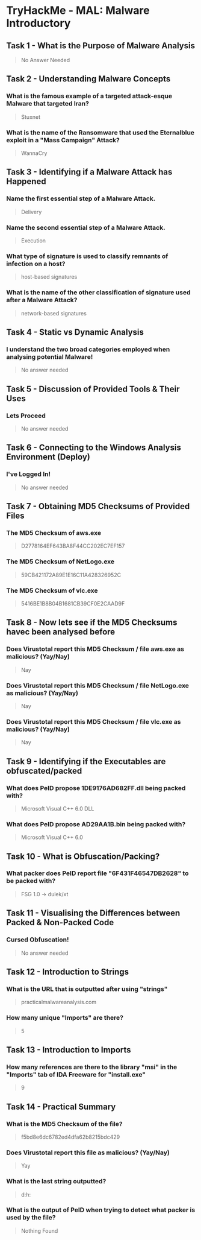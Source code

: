 # **TryHackMe - MAL: Malware Introductory**

## Task 1 - What is the Purpose of Malware Analysis

> No Answer Needed



## Task 2 - Understanding Malware Concepts

### What is the famous example of a targeted attack-esque Malware that targeted Iran?

> Stuxnet

### What is the name of the Ransomware that used the Eternalblue exploit in a "Mass Campaign" Attack?

> WannaCry



## Task 3 - Identifying if a Malware Attack has Happened

### Name the first essential step of a Malware Attack.

> Delivery

### Name the second essential step of a Malware Attack.

> Execution

### What type of signature is used to classify remnants of infection on a host?

> host-based signatures

### What is the name of the other classification of signature used after a Malware Attack?

> network-based signatures



## Task 4 - Static vs Dynamic Analysis

### I understand the two broad categories employed when analysing potential Malware!

> No answer needed



## Task 5 - Discussion of Provided Tools & Their Uses

### Lets Proceed

> No answer needed



## Task 6 - Connecting to the Windows Analysis Environment (Deploy)

### I've Logged In!

> No answer needed



## Task 7 - Obtaining MD5 Checksums of Provided Files

### The MD5 Checksum of aws.exe

> D2778164EF643BA8F44CC202EC7EF157

### The MD5 Checksum of NetLogo.exe

> 59CB421172A89E1E16C11A428326952C

### The MD5 Checksum of vlc.exe

> 5416BE1B8B04B1681CB39CF0E2CAAD9F



## Task 8 - Now lets see if the MD5 Checksums havec been analysed before

### Does Virustotal report this MD5 Checksum / file aws.exe as malicious? (Yay/Nay)

> Nay

### Does Virustotal report this MD5 Checksum / file NetLogo.exe as malicious? (Yay/Nay)

> Nay

### Does Virustotal report this MD5 Checksum / file vlc.exe as malicious? (Yay/Nay)

> Nay



## Task 9 - Identifying if the Executables are obfuscated/packed

### What does PeID propose 1DE9176AD682FF.dll being packed with?

> Microsoft Visual C++ 6.0 DLL

### What does PeID propose AD29AA1B.bin being packed with?

> Microsoft Visual C++ 6.0



## Task 10 - What is Obfuscation/Packing?

### What packer does PeID report file "6F431F46547DB2628" to be packed with?

> FSG 1.0 -> dulek/xt



## Task 11 - Visualising the Differences between Packed & Non-Packed Code

### Cursed Obfuscation!

> No answer needed



## Task 12 - Introduction to Strings

### What is the URL that is outputted after using "strings"

> practicalmalwareanalysis.com

### How many unique "Imports" are there?

> 5



## Task 13 - Introduction to Imports

### How many references are there to the library "msi" in the "Imports" tab of IDA Freeware for "install.exe"

> 9



## Task 14 - Practical Summary

### What is the MD5 Checksum of the file?

> f5bd8e6dc6782ed4dfa62b8215bdc429

### Does Virustotal report this file as malicious? (Yay/Nay)

> Yay

### What is the last string outputted?

> d:h:

### What is the output of PeID when trying to detect what packer is used by the file?

>Nothing Found